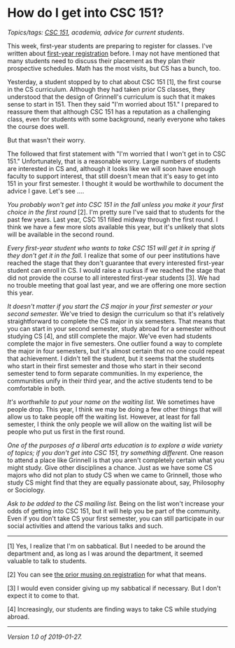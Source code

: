 How do I get into CSC 151?
==========================

*Topics/tags: [CSC 151](index-csc151), academia, advice for current students*.

This week, first-year students are preparing to register for classes.
I've written about [first-year registration](registration-first-year)
before.  I may not have mentioned that many students need to discuss
their placement as they plan their prospective schedules.  Math has the
most visits, but CS has a bunch, too.

Yesterday, a student stopped by to chat about CSC 151 [1], the first course
in the CS curriculum.  Although they had taken prior CS classes, they
understood that the design of Grinnell's curriculum is such that it
makes sense to start in 151.  Then they said "I'm worried about 151."
I prepared to reassure them that although CSC 151 has a reputation as
a challenging class, even for students with some background, nearly
everyone who takes the course does well.

But that wasn't their worry.

The followed that first statement with "I'm worried that I won't get in
to CSC 151."  Unfortunately, that is a reasonable worry.  Large numbers
of students are interested in CS and, although it looks like we will soon 
have enough faculty to support interest, that still doesn't mean that
it's easy to get into 151 in your first semester.  I thought it would 
be worthwhile to document the advice I gave.  Let's see ....

*You probably won't get into CSC 151 in the fall unless you make it your
first choice in the first round* [2].  I'm pretty sure I've said that to
students for the past few years.  Last year, CSC 151 filled midway through
the first round.  I think we have a few more slots available this year,
but it's unlikely that slots will be available in the second round.

*Every first-year student who wants to take CSC 151 will get it in spring
if they don't get it in the fall.*  I realize that some of our peer
institutions have reached the stage that they don't guarantee that every
interested first-year student can enroll in CS.  I would raise a ruckus
if we reached the stage that did not provide the course to all interested
first-year students [3].  We had no trouble meeting that goal last year,
and we are offering one more section this year.

*It doesn't matter if you start the CS major in your first semester or your
second semester.*  We've tried to design the curriculum so that it's
relatively straightforward to complete the CS major in six semesters.
That means that you can start in your second semester, study abroad
for a semester without studying CS [4], and still complete the major.
We've even had students complete the major in five semesters.  One
outlier found a way to complete the major in four semesters, but it's
almost certain that no one could repeat that achievement.  I didn't
tell the student, but it seems that the students who start in their first
semester and those who start in their second semester tend to form
separate communities.  In my experience, the communities unify in their
third year, and the active students tend to be comfortable in both.

*It's worthwhile to put your name on the waiting list.*   We sometimes
have people drop.  This year, I think we may be doing a few other things
that will allow us to take people off the waiting list.  However, at least
for fall semester, I think the only people we will allow on the waiting
list will be people who put us first in the first round.

*One of the purposes of a liberal arts education is to explore a
wide variety of topics; if you don't get into CSC 151, try something
different.*  One reason to attend a place like Grinnell is that you
aren't completely certain what you might study.  Give other disciplines
a chance.  Just as we have some CS majors who did not plan to study CS
when we came to Grinnell, those who study CS might find that they are
equally passionate about, say, Philosophy or Sociology.

*Ask to be added to the CS mailing list.* Being on the list won't
increase your odds of getting into CSC 151, but it will help you be part
of the community.  Even if you don't take CS your first semester, you
can still participate in our social activities and attend the various
talks and such.


---

[1] Yes, I realize that I'm on sabbatical.  But I needed to be around
the department and, as long as I was around the department, it seemed
valuable to talk to students.

[2] You can see [the prior musing on registration](registration-first-year)
for what that means.

[3] I would even consider giving up my sabbatical if necessary.  But I
don't expect it to come to that.

[4] Increasingly, our students are finding ways to take CS while studying
abroad.

---

*Version 1.0 of 2019-01-27.*
